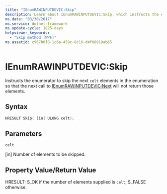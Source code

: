 ```yaml
---
title: "IEnumRAWINPUTDEVIC:Skip"
description: Learn about IEnumRAWINPUTDEVIC:Skip, which instructs the enumerator to skip the next celt elements in the enumeration.
ms.date: "03/30/2017"
ms.service: dotnet-framework
ms.update-cycle: 1825-days
helpviewer_keywords:
  - "Skip method [WPF]"
ms.assetid: c967b0f8-1c6a-459c-8c16-d4f08918ab65
---
```

# IEnumRAWINPUTDEVIC:Skip

Instructs the enumerator to skip the next `celt` elements in the enumeration so that the next call to [IEnumRAWINPUTDEVIC:Next](ienumrawinputdevic-next.md) will not return those elements.

## Syntax

```cpp
HRESULT Skip( [in] ULONG celt);
```

## Parameters

`celt`

[in] Number of elements to be skipped.

## Property Value/Return Value

HRESULT: S_OK if the number of elements supplied is `celt`; S_FALSE otherwise.
